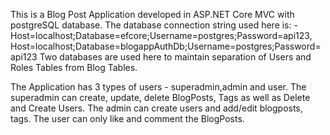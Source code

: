 This is a Blog Post Application developed in ASP.NET Core MVC with postgreSQL database.
The database connection string used here is: -
Host=localhost;Database=efcore;Username=postgres;Password=api123,
Host=localhost;Database=blogappAuthDb;Username=postgres;Password=api123
Two databases are used here to maintain separation of Users and Roles Tables from Blog Tables.

The Application has 3 types of users - superadmin,admin and user. 
The superadmin can create, update, delete BlogPosts, Tags as well as Delete and Create Users. 
The admin can create users and add/edit blogposts, tags. The user can only like and comment the BlogPosts.
